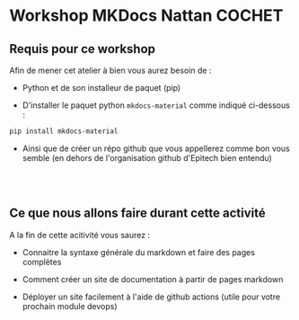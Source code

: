 # Workshop MKDocs Nattan COCHET

## Requis pour ce workshop

Afin de mener cet atelier à bien vous aurez besoin de :

* Python et de son installeur de paquet (pip)

* D'installer le paquet python `mkdocs-material` comme indiqué ci-dessous :

```sh
pip install mkdocs-material
```

* Ainsi que de créer un répo github que vous appellerez comme bon vous semble (en dehors de l'organisation github d'Epitech bien entendu)

<br><br>

## Ce que nous allons faire durant cette activité

A la fin de cette acitivité vous saurez :

* Connaitre la syntaxe générale du markdown et faire des pages complètes

* Comment créer un site de documentation à partir de pages markdown

* Déployer un site facilement à l'aide de github actions (utile pour votre prochain module devops)